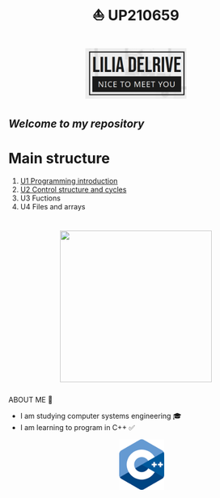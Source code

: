  # <h1 align="center">⛵ UP210659<h1 align="center"> <img src="https://github.com/UP210659/UP210659_CPP/blob/main/imagen/lilia.png" height="100px" width="200px"></h1>
## _Welcome to my repository_
# Main structure

1. [U1 Programming introduction](https://github.com/UP210659/UP210659_CPP/tree/main/U1)
2. [U2 Control structure and cycles](https://github.com/UP210659/UP210659_CPP/tree/main/U2) 
3. U3 Fuctions
4. U4 Files and arrays  
 
 
 <h1 align="center"> <img src="https://github.com/UP210659/UP210659_CPP/blob/main/imagen/crear-gif-de-im%C3%A1genes.gif" height="300px" width="300px"></h1>  
 
 ABOUT ME 🌱
 - I am studying computer systems engineering 🎓
 - I am learning to program in C++ ✅ <p align="center"><img height="100" src="imagen/descarga.png"><h2 align="center"> 








  




